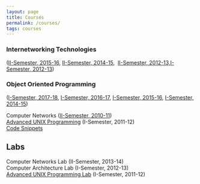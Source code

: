 ```yaml
---
layout: page
title: Courses
permalink: /courses/
tags: courses
---
```


### Internetworking Technologies ###
([II-Semester, 2015-16](https://prasadtalasila.wordpress.com/inet/),&nbsp;[II-Semester, 2014-15](https://prasadtalasila.wordpress.com/inet_2014-15/),&nbsp; [II-Semester, 2012-13,](https://piazza.com/bits-pilani.ac.in/spring2013/eac451/home)[I-Semester, 2012-13](https://piazza.com/bits-goa.ac.in/fall2012/eac451/home))

### Object Oriented Programming ###  
([I-Semester, 2017-18](https://prasadtalasila.wordpress.com/oop),&nbsp;[I-Semester, 2016-17](https://prasadtalasila.wordpress.com/oop2016),&nbsp;[I-Semester, 2015-16](https://prasadtalasila.wordpress.com/oop_2015-16/),&nbsp;[I-Semester, 2014-15](https://piazza.com/bits-pilani.ac.in/fall2014/oop/home))

Computer Networks ([II-Semester, 2010-11](http://courses.rvrjcce.ac.in/moodle/course/view.php?id=986))  
[Advanced UNIX Programming](https://www.dropbox.com/s/289crghpjziklas/AUP_lectures.pdf?dl=1) (I-Semester, 2011-12)  
[Code Snippets](https://www.dropbox.com/s/a6diug5youatxx2/Class_Exercises.tar.gz?dl=1)

## Labs ##  
Computer Networks Lab (II-Semester, 2013-14)  
Computer Architecture Lab (I-Semester, 2012-13)  
[Advanced UNIX Programming Lab](https://www.dropbox.com/s/bvhfk33i1awg5mk/UNIX_manual.pdf?dl=1) (I-Semester, 2011-12)
